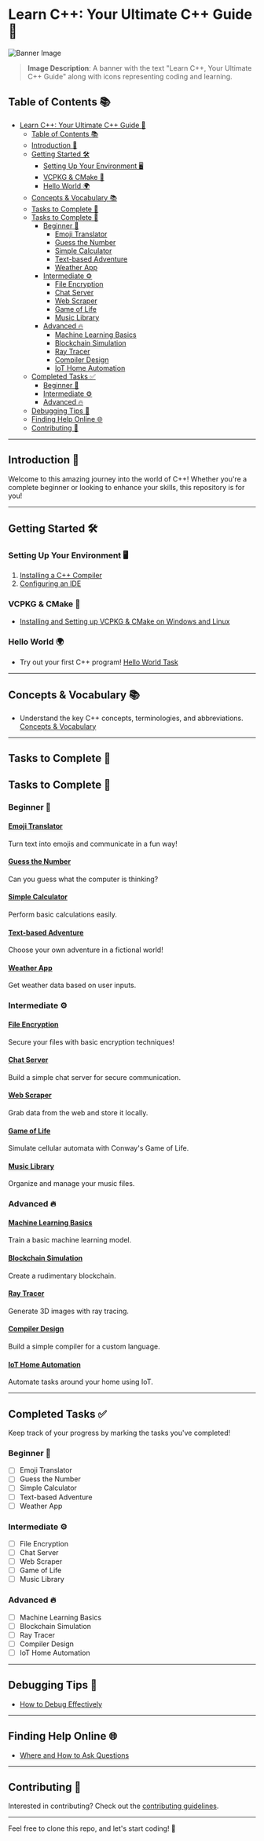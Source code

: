 # Learn C++: Your Ultimate C++ Guide 🚀

![Banner Image](images/banner.png)
> **Image Description**: A banner with the text "Learn C++, Your Ultimate C++ Guide" along with icons representing coding and learning.

## Table of Contents 📚
- [Learn C++: Your Ultimate C++ Guide 🚀](#learn-c-your-ultimate-c-guide-)
  - [Table of Contents 📚](#table-of-contents-)
  - [Introduction 🌟](#introduction-)
  - [Getting Started 🛠](#getting-started-)
    - [Setting Up Your Environment 🖥](#setting-up-your-environment-)
    - [VCPKG \& CMake 🔨](#vcpkg--cmake-)
    - [Hello World 🌍](#hello-world-)
  - [Concepts \& Vocabulary 📚](#concepts--vocabulary-)
  - [Tasks to Complete 📝](#tasks-to-complete-)
  - [Tasks to Complete 📝](#tasks-to-complete--1)
    - [Beginner 🌱](#beginner-)
      - [Emoji Translator](#emoji-translator)
      - [Guess the Number](#guess-the-number)
      - [Simple Calculator](#simple-calculator)
      - [Text-based Adventure](#text-based-adventure)
      - [Weather App](#weather-app)
    - [Intermediate ⚙️](#intermediate-️)
      - [File Encryption](#file-encryption)
      - [Chat Server](#chat-server)
      - [Web Scraper](#web-scraper)
      - [Game of Life](#game-of-life)
      - [Music Library](#music-library)
    - [Advanced 🔥](#advanced-)
      - [Machine Learning Basics](#machine-learning-basics)
      - [Blockchain Simulation](#blockchain-simulation)
      - [Ray Tracer](#ray-tracer)
      - [Compiler Design](#compiler-design)
      - [IoT Home Automation](#iot-home-automation)
  - [Completed Tasks ✅  ](#completed-tasks---)
    - [Beginner 🌱](#beginner--1)
    - [Intermediate ⚙️](#intermediate-️-1)
    - [Advanced 🔥](#advanced--1)
  - [Debugging Tips 🐛](#debugging-tips-)
  - [Finding Help Online 🌐](#finding-help-online-)
  - [Contributing 🤝](#contributing-)

---

## Introduction 🌟
Welcome to this amazing journey into the world of C++! Whether you're a complete beginner or looking to enhance your skills, this repository is for you! 

---

## Getting Started 🛠
### Setting Up Your Environment 🖥
1. [Installing a C++ Compiler](docs/SettingUpCompiler.md)
2. [Configuring an IDE](docs/SettingUpIDE.md)

### VCPKG & CMake 🔨
- [Installing and Setting up VCPKG & CMake on Windows and Linux](docs/VCPKG_CMakeSetup.md)

### Hello World 🌍
- Try out your first C++ program! [Hello World Task](tasks/beginner/hello-world.md)

---

## Concepts & Vocabulary 📚
- Understand the key C++ concepts, terminologies, and abbreviations. [Concepts & Vocabulary](docs/ConceptsAndVocabulary.md)

---

## Tasks to Complete 📝
## Tasks to Complete 📝

### Beginner 🌱
#### [Emoji Translator](tasks/beginner/emoji-translator.md)
Turn text into emojis and communicate in a fun way!

#### [Guess the Number](tasks/beginner/guess-the-number.md)
Can you guess what the computer is thinking?

#### [Simple Calculator](tasks/beginner/simple-calculator.md)
Perform basic calculations easily.

#### [Text-based Adventure](tasks/beginner/text-based-adventure.md)
Choose your own adventure in a fictional world!

#### [Weather App](tasks/beginner/weather-app.md)
Get weather data based on user inputs.

### Intermediate ⚙️
#### [File Encryption](tasks/intermediate/file-encryption.md)
Secure your files with basic encryption techniques!

#### [Chat Server](tasks/intermediate/chat-server.md)
Build a simple chat server for secure communication.

#### [Web Scraper](tasks/intermediate/web-scraper.md)
Grab data from the web and store it locally.

#### [Game of Life](tasks/intermediate/game-of-life.md)
Simulate cellular automata with Conway's Game of Life.

#### [Music Library](tasks/intermediate/music-library.md)
Organize and manage your music files.

### Advanced 🔥
#### [Machine Learning Basics](tasks/advanced/machine-learning-basics.md)
Train a basic machine learning model.

#### [Blockchain Simulation](tasks/advanced/blockchain-simulation.md)
Create a rudimentary blockchain.

#### [Ray Tracer](tasks/advanced/ray-tracer.md)
Generate 3D images with ray tracing.

#### [Compiler Design](tasks/advanced/compiler-design.md)
Build a simple compiler for a custom language.

#### [IoT Home Automation](tasks/advanced/iot-home-automation.md)
Automate tasks around your home using IoT.


---

## Completed Tasks ✅  <!-- New Section -->
Keep track of your progress by marking the tasks you've completed!

### Beginner 🌱
- [ ] Emoji Translator
- [ ] Guess the Number
- [ ] Simple Calculator
- [ ] Text-based Adventure
- [ ] Weather App

### Intermediate ⚙️
- [ ] File Encryption
- [ ] Chat Server
- [ ] Web Scraper
- [ ] Game of Life
- [ ] Music Library

### Advanced 🔥
- [ ] Machine Learning Basics
- [ ] Blockchain Simulation
- [ ] Ray Tracer
- [ ] Compiler Design
- [ ] IoT Home Automation

---

## Debugging Tips 🐛
- [How to Debug Effectively](docs/Debugging.md)

---

## Finding Help Online 🌐
- [Where and How to Ask Questions](docs/FindingHelpOnline.md)

---

## Contributing 🤝
Interested in contributing? Check out the [contributing guidelines](CONTRIBUTING.md).

---

Feel free to clone this repo, and let's start coding! 🎉